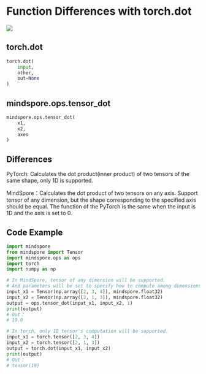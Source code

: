﻿# Function Differences with torch.dot

<a href="https://gitee.com/mindspore/docs/blob/master/docs/mindspore/migration_guide/source_en/api_mapping/pytorch_diff/tensor_dot.md" target="_blank"><img src="https://gitee.com/mindspore/docs/raw/master/resource/_static/logo_source_en.png"></a>

## torch.dot

```python
torch.dot(
    input,
    other,
    out=None
)
```

## mindspore.ops.tensor_dot

```python
mindspore.ops.tensor_dot(
    x1,
    x2,
    axes
)
```

## Differences

PyTorch: Calculates the dot product(inner product) of two tensors of the same shape, only 1D is supported.

MindSpore：Calculates the dot product of two tensors on any axis. Support tensor of any dimension, but the shape corresponding to the specified axis should be equal. The function of the PyTorch is the same when the input is 1D and the axis is set to 0.

## Code Example

```python
import mindspore
from mindspore import Tensor
import mindspore.ops as ops
import torch
import numpy as np

# In MindSpore, tensor of any dimension will be supported.
# And parameters will be set to specify how to compute among dimensions.
input_x1 = Tensor(np.array([2, 3, 4]), mindspore.float32)
input_x2 = Tensor(np.array([2, 1, 3]), mindspore.float32)
output = ops.tensor_dot(input_x1, input_x2, 1)
print(output)
# Out：
# 19.0

# In torch, only 1D tensor's computation will be supported.
input_x1 = torch.tensor([2, 3, 4])
input_x2 = torch.tensor([2, 1, 3])
output = torch.dot(input_x1, input_x2)
print(output)
# Out：
# tensor(19)
```